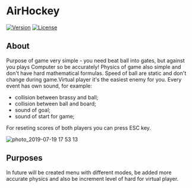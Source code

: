 # AirHockey

[![Version](https://img.shields.io/badge/Version-1.0-brightgreen.svg)](https://github.com/YuriySavchenko/AirHockey/releases)
[![License](https://img.shields.io/badge/License-Apache%202.0-blue.svg)](https://opensource.org/licenses/Apache-2.0)

## About

Purpose of game very simple - you need beat ball into gates, but against you plays Computer so be accurately! 
Physics of game also simple and don't have hard mathematical formulas. Speed of ball are static and don't change 
during game.Virtual player it's the easiest enemy for you. Every event has own sound, for example:
  * collision between brassy and ball;
  * collision between ball and board;
  * sound of goal;
  * sound of start for game;
  
For reseting scores of both players you can press ESC key.

![photo_2019-07-19 17 53 13](https://user-images.githubusercontent.com/36791929/61544510-5020ab00-aa4e-11e9-8d9d-5d5575a3e267.jpeg)

## Purposes

In future will be created menu with different modes, be added more accurate physics and also be increment level of hard for virtual player.

